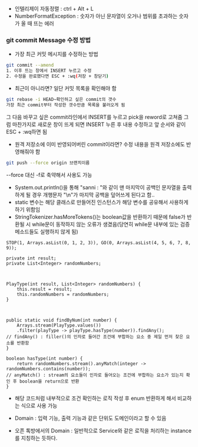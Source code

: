 - 인텔리제이 자동정렬 : ctrl + Alt + L
- NumberFormatException : 숫자가 아닌 문자열이 오거나 범위를 초과하는 숫자가 올 때 뜨는 에러
### git commit Message 수정 방법
- 가장 최근 커밋 메시지를 수정하는 방법
```bash
git commit --amend
1. 이후 뜨는 창에서 INSERT 누르고 수정
2. 수정을 완료했다면 ESC + :wq(저장 + 창닫기)
```
- 최근이 아니라면? 일단 커밋 목록을 확인해야 함
```bash
git rebase -i HEAD~확인하고 싶은 commit의 갯수
가장 최근 commit부터 작성한 갯수만큼 목록을 불러오게 됨
```
그 다음 바꾸고 싶은 commit라인에서 INSERT를 누르고 pick을 reword로 고쳐줌
그럼 마찬가지로 새로운 창이 뜨게 되면 INSERT 누른 후 내용 수정하고 앞 순서와 같이 ESC + :wq하면 됨
- 원격 저장소에 이미 반영되어버린 commit이라면? 수정 내용을 원격 저장소에도 반영해줘야 함
```bash
git push --force origin 브랜치이름
```
--force 대신 -f로 축약해서 사용도 가능

- System.out.println()을 통해 "sanni : "와 같이 맨 마지막이 공백인 문자열을 출력하게 될 경우 개행문자 "\n"가 마지막 공백을 덮어쓰게 된다고 함..
- static 변수는 해당 클래스로 만들어진 인스턴스가 해당 변수를 공유해서 사용하게 하기 위함임
- StringTokenizer.hasMoreTokens()는 boolean값을 반환하기 때문에 false가 반환될 시 while문이 동작하지 않는 오류가 생겼음(당연히 while문 내부에 있는 검증 메소드들도 실행하지 않게 됨)

```
STOP(1, Arrays.asList(0, 1, 2, 3)), GO(0, Arrays.asList(4, 5, 6, 7, 8, 9));

private int result;
private List<Integer> randomNumbers;

  

PlayType(int result, List<Integer> randomNumbers) {
	this.result = result;
	this.randomNumbers = randomNumbers;
}

  

public static void findByNum(int number) {
	Arrays.stream(PlayType.values())
	.filter(playType -> playType.hasType(number)).findAny();
// findAny() : filler()의 인자로 들어간 조건에 부합하는 요소 중 제일 먼저 찾은 요소를 반환함  
}

boolean hasType(int number) {
	return randomNumbers.stream().anyMatch(integer -> randomNumbers.contains(number));
// anyMatch() : stream의 요소들이 인자로 들어오는 조건에 부합하는 요소가 있는지 확인 후 boolean을 return으로 반환
}
```
- 해당 코드처럼 내부적으로 조건 확인하는 로직 작성 후 enum 반환하게 해서 비교하는 식으로 사용 가능

- Domain : 입력 기능, 출력 기능과 같은 단위도 도메인이라고 할 수 있음
- 오픈 톡방에서의 Domain : 일반적으로 Service와 같은 로직을 처리하는 instance를 지칭하는 듯하다.